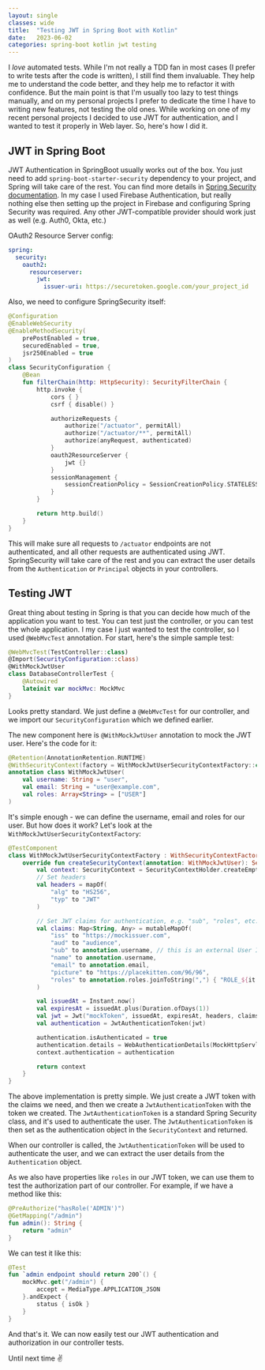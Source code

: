 ```yaml
---
layout: single
classes: wide
title:  "Testing JWT in Spring Boot with Kotlin"
date:   2023-06-02
categories: spring-boot kotlin jwt testing
---
```


I _love_ automated tests. While I'm not really a TDD fan in most cases (I prefer to write tests after the code is written), I still find them invaluable. They help me to understand the code better, and they help me to refactor it with confidence. But the main point is that I'm usually too lazy to test things manually, and on my personal projects I prefer to dedicate the time I have to writing new features, not testing the old ones. While working on one of my recent personal projects I decided to use JWT for authentication, and I wanted to test it properly in Web layer. So, here's how I did it.

<!--more-->

## JWT in Spring Boot

JWT Authentication in SpringBoot usually works out of the box. You just need to add `spring-boot-starter-security` dependency to your project, and Spring will take care of the rest. You can find more details in [Spring Security documentation](https://docs.spring.io/spring-security/site/docs/current/reference/html5/#servlet-authentication-jwt). In my case I used Firebase Authentication, but really nothing else then setting up the project in Firebase and configuring Spring Security was required. Any other JWT-compatible provider should work just as well (e.g. Auth0, Okta, etc.)

OAuth2 Resource Server config:

```yaml
spring:
  security:
    oauth2:
      resourceserver:
        jwt:
          issuer-uri: https://securetoken.google.com/your_project_id
```

Also, we need to configure SpringSecurity itself:

```kotlin
@Configuration
@EnableWebSecurity
@EnableMethodSecurity(
    prePostEnabled = true,
    securedEnabled = true,
    jsr250Enabled = true
)
class SecurityConfiguration {
    @Bean
    fun filterChain(http: HttpSecurity): SecurityFilterChain {
        http.invoke {
            cors { }
            csrf { disable() }

            authorizeRequests {
                authorize("/actuator", permitAll)
                authorize("/actuator/**", permitAll)
                authorize(anyRequest, authenticated)
            }
            oauth2ResourceServer {
                jwt {}
            }
            sessionManagement {
                sessionCreationPolicy = SessionCreationPolicy.STATELESS
            }
        }

        return http.build()
    }
}
```

This will make sure all requests to `/actuator` endpoints are not authenticated, and all other requests are authenticated using JWT. SpringSecurity will take care of the rest and you can extract the user details from the `Authentication` or `Principal` objects in your controllers.

## Testing JWT

Great thing about testing in Spring is that you can decide how much of the application you want to test. You can test just the controller, or you can test the whole application. I my case I just wanted to test the controller, so I used `@WebMvcTest` annotation. For start, here's the simple sample test:

```kotlin
@WebMvcTest(TestController::class)
@Import(SecurityConfiguration::class)
@WithMockJwtUser
class DatabaseControllerTest {
    @Autowired
    lateinit var mockMvc: MockMvc
}
```

Looks pretty standard. We just define a `@WebMvcTest` for our controller, and we import our `SecurityConfiguration` which we defined earlier. 

The new component here is `@WithMockJwtUser` annotation to mock the JWT user. Here's the code for it:

```kotlin
@Retention(AnnotationRetention.RUNTIME)
@WithSecurityContext(factory = WithMockJwtUserSecurityContextFactory::class)
annotation class WithMockJwtUser(
    val username: String = "user",
    val email: String = "user@example.com",
    val roles: Array<String> = ["USER"]
)
```

It's simple enough - we can define the username, email and roles for our user. But how does it work? Let's look at the `WithMockJwtUserSecurityContextFactory`:

```kotlin
@TestComponent
class WithMockJwtUserSecurityContextFactory : WithSecurityContextFactory<WithMockJwtUser> {
    override fun createSecurityContext(annotation: WithMockJwtUser): SecurityContext {
        val context: SecurityContext = SecurityContextHolder.createEmptyContext()
        // Set headers
        val headers = mapOf(
            "alg" to "HS256",
            "typ" to "JWT"
        )

        // Set JWT claims for authentication, e.g. "sub", "roles", etc.
        val claims: Map<String, Any> = mutableMapOf(
            "iss" to "https://mockissuer.com",
            "aud" to "audience",
            "sub" to annotation.username, // this is an external User ID from Firebase
            "name" to annotation.username,
            "email" to annotation.email,
            "picture" to "https://placekitten.com/96/96",
            "roles" to annotation.roles.joinToString(",") { "ROLE_${it.trim()}" }
        )

        val issuedAt = Instant.now()
        val expiresAt = issuedAt.plus(Duration.ofDays(1))
        val jwt = Jwt("mockToken", issuedAt, expiresAt, headers, claims)
        val authentication = JwtAuthenticationToken(jwt)

        authentication.isAuthenticated = true
        authentication.details = WebAuthenticationDetails(MockHttpServletRequest())
        context.authentication = authentication

        return context
    }
}
```

The above implementation is pretty simple. We just create a JWT token with the claims we need, and then we create a `JwtAuthenticationToken` with the token we created. The `JwtAuthenticationToken` is a standard Spring Security class, and it's used to authenticate the user. The `JwtAuthenticationToken` is then set as the authentication object in the `SecurityContext` and returned.

When our controller is called, the `JwtAuthenticationToken` will be used to authenticate the user, and we can extract the user details from the `Authentication` object.

As we also have properties like `roles` in our JWT token, we can use them to test the authorization part of our controller. For example, if we have a method like this:

```kotlin
@PreAuthorize("hasRole('ADMIN')")
@GetMapping("/admin")
fun admin(): String {
    return "admin"
}
```

We can test it like this:

```kotlin
@Test
fun `admin endpoint should return 200`() {
    mockMvc.get("/admin") {
        accept = MediaType.APPLICATION_JSON
    }.andExpect {
        status { isOk }
    }
}
```

And that's it. We can now easily test our JWT authentication and authorization in our controller tests.

Until next time ✌️
